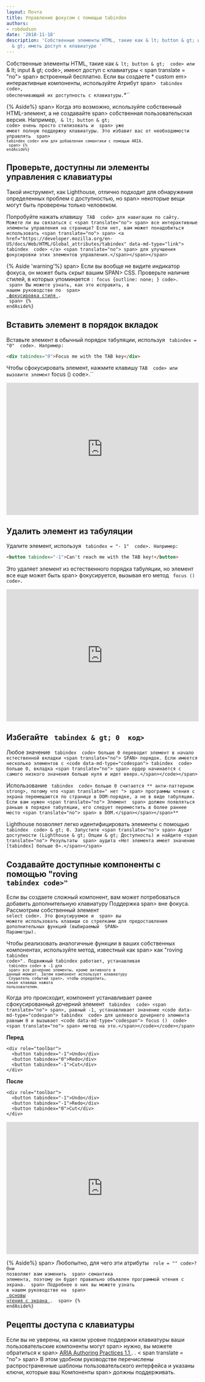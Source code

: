 ```yaml
---
layout: Почта
title: Управление фокусом с помощью tabindex
authors:
- robdodson
date: '2018-11-18'
description: 'Собственные элементы HTML, такие как & lt; button & gt; или & lt; input
  & gt; иметь доступ к клавиатуре '
---
```


Собственные элементы HTML, такие как ` & lt; button & gt;  code> или ` & lt; input & gt;  code>, имеют доступ с клавиатуры < span translate = "no">
 span> встроенный бесплатно. Если вы создаете * custom  em> интерактивные компоненты, используйте <span translate="no">
Атрибут  span> <code data-md-type="codespan"> tabindex  code>, обеспечивающий их доступность с клавиатуры.</code></span>*``

{% Aside%} <span translate="no">
 span> Когда это возможно, используйте собственный HTML-элемент, а не создавайте <span translate="no">
 span> собственная пользовательская версия. Например, <code data-md-type="codespan"> & lt; button & gt;  code> очень просто стилизовать и <span translate="no">
 span> уже имеет полную поддержку клавиатуры. Это избавит вас от необходимости управлять <span translate="no">
 span> <code data-md-type="codespan"> tabindex  code> или для добавления семантики с помощью ARIA. <span translate="no">
 span> {% endAside%}</span></code></span></span></code></span></span>

## Проверьте, доступны ли элементы управления с клавиатуры

Такой инструмент, как Lighthouse, отлично подходит для обнаружения определенных проблем с доступностью, но <span translate="no">
 span> некоторые вещи могут быть проверены только человеком.</span>

Попробуйте нажать клавишу ` TAB  code> для навигации по сайту. Можете ли вы связаться с <span translate="no">
 span> все интерактивные элементы управления на странице? Если нет, вам может понадобиться использовать <span translate="no">
 span> <a href="https://developer.mozilla.org/en-US/docs/Web/HTML/Global_attributes/tabindex" data-md-type="link">  tabindex  code> </a> <span translate="no">
 span> для улучшения фокусировки этих элементов управления.</span></span></span>`

{% Aside 'warning'%} <span translate="no">
 span> Если вы вообще не видите индикатор фокуса, он может быть скрыт вашим <span translate="no">
 SPAN> CSS. Проверьте наличие стилей, в которых упоминается <code data-md-type="codespan">: focus {outline: none; }  code>. <span translate="no">
 span> Вы можете узнать, как это исправить, в нашем руководстве по <span translate="no">
 span> <a href="/style-focus" data-md-type="link"> фокусировка стиля </a>. <span translate="no">
 span> {% endAside%}</span></span></span></code></span></span>

## Вставить элемент в порядок вкладок

Вставьте элемент в обычный порядок табуляции, используя ` tabindex = "0"  code>. Например:`

```html
<div tabindex="0">Focus me with the TAB key</div>
```

Чтобы сфокусировать элемент, нажмите клавишу ` TAB  code> или вызовите элемент ` focus ()  code>.``

<div class="glitch-embed-wrap" style="height: 346px; width: 100%;">
  <iframe src="https://glitch.com/embed/#!/embed/tabindex-zero?path=index.html&previewSize=100&attributionHidden=true" alt="tabindex-zero on Glitch" style="height: 100%; width: 100%; border: 0;">
  </iframe>
</div>

## Удалить элемент из табуляции

Удалите элемент, используя ` tabindex = "- 1"  code>. Например:`

```html
<button tabindex="-1">Can't reach me with the TAB key!</button>
```

Это удаляет элемент из естественного порядка табуляции, но элемент все еще может быть <span translate="no">
 span> фокусируется, вызывая его метод <code data-md-type="codespan"> focus ()  code>.</code></span>

<div class="glitch-embed-wrap" style="height: 346px; width: 100%;">
  <iframe src="https://glitch.com/embed/#!/embed/tabindex-negative-one?path=index.html&previewSize=100&attributionHidden=true" alt="tabindex-negative-one on Glitch" style="height: 100%; width: 100%; border: 0;">
  </iframe>
</div>

## Избегайте ` tabindex & gt; 0  код>`

Любое значение ` tabindex  code> больше 0 переводит элемент в начало естественной вкладки <span translate="no">
 SPAN> порядок. Если имеется несколько элементов с <code data-md-type="codespan"> tabindex  code> больше 0, вкладка <span translate="no">
 span> ордер начинается с самого низкого значения больше нуля и идет вверх.</span></code></span>`

Использование ` tabindex  code> больше 0 считается ** анти-паттерном  strong>, потому что <span translate=" нет ">
 span> программы чтения с экрана перемещаются по странице в DOM-порядке, а не в виде табуляции. Если вам нужен <span translate="no">
Элемент  span> должен появляться раньше в порядке табуляции, его следует переместить в более раннее место <span translate="no">
 span> в DOM.</span></span></span>**`

Lighthouse позволяет легко идентифицировать элементы с помощью ` tabindex  code> & gt; 0. Запустите <span translate="no">
 span> Аудит доступности (Lighthouse & gt; Опции & gt; Доступность) и найдите <span translate="no">
Результаты  span> аудита «Нет элемента имеет значение [tabindex] больше 0».</span></span>`

## Создавайте доступные компоненты с помощью "roving <code data-md-type=" codespan "> tabindex  code>"</code>

Если вы создаете сложный компонент, вам может потребоваться добавить дополнительную клавиатуру <span translate="no">
Поддержка  span> вне фокуса. Рассмотрим собственный элемент <code data-md-type="codespan"> select  code>. Это фокусируемое и <span translate="no">
 span> вы можете использовать клавиши со стрелками для предоставления дополнительных функций (выбираемый <span translate="no">
 SPAN> Параметры).</span></span></code></span>

Чтобы реализовать аналогичные функции в ваших собственных компонентах, используйте метод, известный как <span translate="no">
 span> как "roving <code data-md-type=" codespan "> tabindex  code>". Подвижный tabindex работает, устанавливая <code data-md-type="codespan"> tabindex  code> в -1 для <span translate="no">
 span> все дочерние элементы, кроме активного в данный момент. Затем компонент использует клавиатуру <span translate="no">
Слушатель событий  span>, чтобы определить, какая клавиша нажата пользователем.</span></span></code></code></span>

Когда это происходит, компонент устанавливает ранее сфокусированный дочерний элемент ` tabindex  code> <span translate="no">
 span>, равный -1, устанавливает значение <code data-md-type="codespan"> tabindex  code> для целевого дочернего элемента равным 0 и вызывает <code data-md-type="codespan"> focus ()  code> <span translate="no">
 span> метод на это.</span></code></code></span>`

**Перед**

```html/2-3
<div role="toolbar">
  <button tabindex="-1">Undo</div>
  <button tabindex="0">Redo</div>
  <button tabindex="-1">Cut</div>
</div>
```

**После**

```html/2-3
<div role="toolbar">
  <button tabindex="-1">Undo</div>
  <button tabindex="-1">Redo</div>
  <button tabindex="0">Cut</div>
</div>
```

<div class="glitch-embed-wrap" style="height: 346px; width: 100%;">
  <iframe src="https://glitch.com/embed/#!/embed/roving-tabindex?path=index.html&previewSize=100&attributionHidden=true" alt="tabindex-negative-one on Glitch" style="height: 100%; width: 100%; border: 0;">
  </iframe>
</div>

{% Aside%} <span translate="no">
 span> Любопытно, для чего эти атрибуты <code data-md-type="codespan"> role = ""  code>? Они позволяют вам изменить <span translate="no">
 span> семантика элемента, поэтому он будет правильно объявлен программой чтения с экрана. <span translate="no">
 span> Подробнее о них вы можете узнать в нашем руководстве на <span translate="no">
 span> <a href="/semantics-and-screen-readers" data-md-type="link"> основы чтения с экрана </a>. <span translate="no">
 span> {% endAside%}</span></span></span></span></code></span>

## Рецепты доступа с клавиатуры

Если вы не уверены, на каком уровне поддержки клавиатуры ваши пользовательские компоненты могут <span translate="no">
 span> нужно, вы можете обратиться к <span translate="no">
 span> <a href="https://www.w3.org/TR/wai-aria-practices-1.1/" data-md-type="link"> ARIA Authoring Practices 1.1 </a>. . < span translate = "no">
 span> В этом удобном руководстве перечислены распространенные шаблоны пользовательского интерфейса и указаны ключи, которые ваш <span translate="no">
Компоненты  span> должны поддерживать.</span></span></span>
